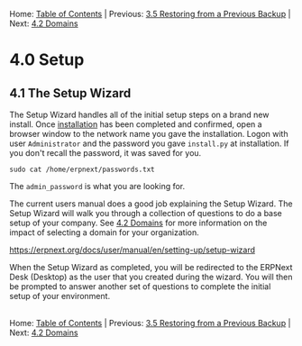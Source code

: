 Home: [Table of Contents](../ "Table of Contents") | Previous: [3.5 Restoring from a Previous Backup](../i-u-b/restore "Restoring from a Previous Backup") | Next: [4.2 Domains](domains "Domains")

# 4.0 Setup

## 4.1 The Setup Wizard

The Setup Wizard handles all of the initial setup steps on a brand new install. Once [installation](../i-u-b/install "Install ERPNext") has been completed and confirmed, open a browser window to the network name you gave the installation. Logon with user `Administrator` and the password you gave `install.py` at installation. If you don't recall the password, it was saved for you.

    sudo cat /home/erpnext/passwords.txt

The `admin_password` is what you are looking for.

The current users manual does a good job explaining the Setup Wizard. The Setup Wizard will walk you through a collection of questions to do a base setup of your company. See [4.2 Domains](domains "ERPNext Domains") for more information on the impact of selecting a domain for your organization. 

<https://erpnext.org/docs/user/manual/en/setting-up/setup-wizard>

When the Setup Wizard as completed, you will be redirected to the ERPNext Desk (Desktop) as the user that you created during the wizard. You will then be prompted to answer another set of questions to complete the initial setup of your environment.<br /><br />

Home: [Table of Contents](../ "Table of Contents") | Previous: [3.5 Restoring from a Previous Backup](../i-u-b/restore "Restoring from a Previous Backup") | Next: [4.2 Domains](domains "Domains")
